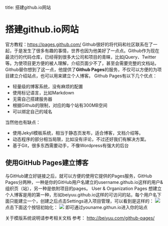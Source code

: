 title: 搭建github.io网站 

#  搭建github.io网站 
官方教程：https://pages.github.com/
Github很好的将代码和社区联系在了一起，于是发生了很多有趣的事情，世界也因为他美好了一点点。Github作为现在最流行的代码仓库，已经得到很多大公司和项目的青睐，比如jQuery、Twitter等。为使项目更方便的被人理解，介绍页面少不了，甚至会需要完整的文档站，Github替你想到了这一点，他提供了**Github Pages**的服务，不仅可以方便的为项目建立介绍站点，也可以用来建立个人博客。
Github Pages有以下几个优点：

  * 轻量级的博客系统，没有麻烦的配置
  * 使用标记语言，比如Markdown
  * 无需自己搭建服务器
  * 根据Github的限制，对应的每个站有300MB空间
  * 可以绑定自己的域名

当然他也有缺点：

  * 使用Jekyll模板系统，相当于静态页发布，适合博客，文档介绍等。
  * 动态程序的部分相当局限，比如没有评论，不过还好我们有解决方案。
  * 基于Git，很多东西需要动手，不像Wordpress有强大的后台

##  使用GitHub Pages建立博客 
与GitHub建立好链接之后，就可以方便的使用它提供的Pages服务，GitHub Pages分两种，一种是你的GitHub用户名建立的username.github.io这样的用户&组织页（站），另一种是依附项目的pages。
User & Organization Pages
想建立个人博客是用的第一种，形如beiyuu.github.io这样的可访问的站，每个用户名下面只能建立一个，创建之后点击Settings进入项目管理，可以看到是这样的：
![](/data/dokuwiki/pasted/20150531-090728.png)
点击下面这个按钮初始化：
![](/data/dokuwiki/pasted/20150531-090755.png)
即可通过youname.githun.io进入你的站点

关于模版系统说明请参考相关文档
参考：
http://beiyuu.com/github-pages/